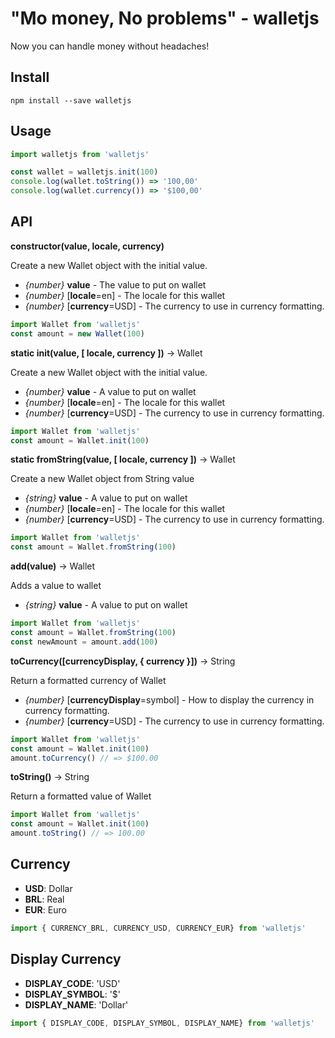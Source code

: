# "Mo money, No problems" - walletjs

Now you can handle money without headaches!

## Install

```
npm install --save walletjs
```

## Usage

```javascript
import walletjs from 'walletjs'

const wallet = walletjs.init(100)
console.log(wallet.toString()) => '100,00'
console.log(wallet.currency()) => '$100,00'
```

## API

**constructor(value, locale, currency)**

Create a new Wallet object with the initial value.
  - *{number}* **value** - The value to put on wallet
  - *{number}* [**locale**=en] - The locale for this wallet
  - *{number}* [**currency**=USD] - The currency to use in currency formatting.

```javascript
import Wallet from 'walletjs'
const amount = new Wallet(100)
```

**static init(value, [ locale, currency ])** -> Wallet

Create a new Wallet object with the initial value.
  - *{number}* **value** - A value to put on wallet
  - *{number}* [**locale**=en] - The locale for this wallet
  - *{number}* [**currency**=USD] - The currency to use in currency formatting.

```javascript
import Wallet from 'walletjs'
const amount = Wallet.init(100)
```

**static fromString(value, [ locale, currency ])** -> Wallet

Create a new Wallet object from String value
  - *{string}* **value** - A value to put on wallet
  - *{number}* [**locale**=en] - The locale for this wallet
  - *{number}* [**currency**=USD] - The currency to use in currency formatting.

```javascript
import Wallet from 'walletjs'
const amount = Wallet.fromString(100)
```

**add(value)** -> Wallet

Adds a value to wallet
  - *{string}* **value** - A value to put on wallet

```javascript
import Wallet from 'walletjs'
const amount = Wallet.fromString(100)
const newAmount = amount.add(100)
```

**toCurrency([currencyDisplay, { currency }])** -> String

Return a formatted currency of Wallet
  - *{number}* [**currencyDisplay**=symbol] - How to display the currency in currency formatting.
  - *{number}* [**currency**=USD] - The currency to use in currency formatting.

```javascript
import Wallet from 'walletjs'
const amount = Wallet.init(100)
amount.toCurrency() // => $100.00
```

**toString()** -> String

Return a formatted value of Wallet

```javascript
import Wallet from 'walletjs'
const amount = Wallet.init(100)
amount.toString() // => 100.00
```

## Currency

 - **USD**: Dollar
 - **BRL**: Real
 - **EUR**: Euro

```javascript
import { CURRENCY_BRL, CURRENCY_USD, CURRENCY_EUR} from 'walletjs'
```

## Display Currency

 - **DISPLAY_CODE**: 'USD'
 - **DISPLAY_SYMBOL**: '$'
 - **DISPLAY_NAME**: 'Dollar'

```javascript
import { DISPLAY_CODE, DISPLAY_SYMBOL, DISPLAY_NAME} from 'walletjs'
```
